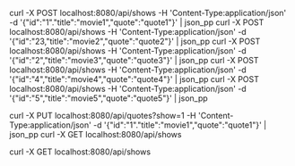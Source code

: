 curl -X POST localhost:8080/api/shows -H 'Content-Type:application/json' -d '{"id":"1"."title":"movie1","quote":"quote1"}' | json_pp
curl -X POST localhost:8080/api/shows -H 'Content-Type:application/json' -d '{"id":"23,"title":"movie2","quote":"quote2"}' | json_pp
curl -X POST localhost:8080/api/shows -H 'Content-Type:application/json' -d '{"id":"2","title":"movie3","quote":"quote3"}' | json_pp
curl -X POST localhost:8080/api/shows -H 'Content-Type:application/json' -d '{"id":"4","title":"movie4","quote":"quote4"}' | json_pp
curl -X POST localhost:8080/api/shows -H 'Content-Type:application/json' -d '{"id":"5","title":"movie5","quote":"quote5"}' | json_pp

curl -X PUT localhost:8080/api/quotes?show=1 -H 'Content-Type:application/json' -d '{"id":"1"."title":"movie1","quote":"quote1"}' | json_pp
curl -X GET localhost:8080/api/shows

curl -X GET localhost:8080/api/shows